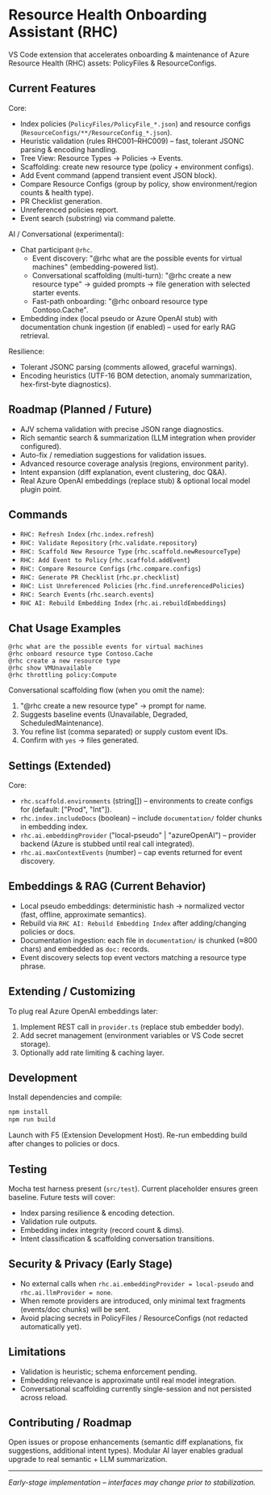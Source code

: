 # Resource Health Onboarding Assistant (RHC)

VS Code extension that accelerates onboarding & maintenance of Azure Resource Health (RHC) assets: PolicyFiles & ResourceConfigs.

## Current Features
Core:
- Index policies (`PolicyFiles/PolicyFile_*.json`) and resource configs (`ResourceConfigs/**/ResourceConfig_*.json`).
- Heuristic validation (rules RHC001–RHC009) – fast, tolerant JSONC parsing & encoding handling.
- Tree View: Resource Types → Policies → Events.
- Scaffolding: create new resource type (policy + environment configs).
- Add Event command (append transient event JSON block).
- Compare Resource Configs (group by policy, show environment/region counts & health type).
- PR Checklist generation.
- Unreferenced policies report.
- Event search (substring) via command palette.

AI / Conversational (experimental):
- Chat participant `@rhc`.
	- Event discovery: "@rhc what are the possible events for virtual machines" (embedding-powered list).
	- Conversational scaffolding (multi-turn): "@rhc create a new resource type" → guided prompts → file generation with selected starter events.
	- Fast-path onboarding: "@rhc onboard resource type Contoso.Cache".
- Embedding index (local pseudo or Azure OpenAI stub) with documentation chunk ingestion (if enabled) – used for early RAG retrieval.

Resilience:
- Tolerant JSONC parsing (comments allowed, graceful warnings).
- Encoding heuristics (UTF-16 BOM detection, anomaly summarization, hex-first-byte diagnostics).

## Roadmap (Planned / Future)
- AJV schema validation with precise JSON range diagnostics.
- Rich semantic search & summarization (LLM integration when provider configured).
- Auto-fix / remediation suggestions for validation issues.
- Advanced resource coverage analysis (regions, environment parity).
- Intent expansion (diff explanation, event clustering, doc Q&A).
- Real Azure OpenAI embeddings (replace stub) & optional local model plugin point.

## Commands
- `RHC: Refresh Index` (`rhc.index.refresh`)
- `RHC: Validate Repository` (`rhc.validate.repository`)
- `RHC: Scaffold New Resource Type` (`rhc.scaffold.newResourceType`)
- `RHC: Add Event to Policy` (`rhc.scaffold.addEvent`)
- `RHC: Compare Resource Configs` (`rhc.compare.configs`)
- `RHC: Generate PR Checklist` (`rhc.pr.checklist`)
- `RHC: List Unreferenced Policies` (`rhc.find.unreferencedPolicies`)
- `RHC: Search Events` (`rhc.search.events`)
- `RHC AI: Rebuild Embedding Index` (`rhc.ai.rebuildEmbeddings`)

## Chat Usage Examples
```
@rhc what are the possible events for virtual machines
@rhc onboard resource type Contoso.Cache
@rhc create a new resource type
@rhc show VMUnavailable
@rhc throttling policy:Compute
```

Conversational scaffolding flow (when you omit the name):
1. "@rhc create a new resource type" → prompt for name.
2. Suggests baseline events (Unavailable, Degraded, ScheduledMaintenance).
3. You refine list (comma separated) or supply custom event IDs.
4. Confirm with `yes` → files generated.

## Settings (Extended)
Core:
- `rhc.scaffold.environments` (string[]) – environments to create configs for (default: ["Prod", "Int"]).
- `rhc.index.includeDocs` (boolean) – include `documentation/` folder chunks in embedding index.
- `rhc.ai.embeddingProvider` ("local-pseudo" | "azureOpenAI") – provider backend (Azure is stubbed until real call integrated).
- `rhc.ai.maxContextEvents` (number) – cap events returned for event discovery.

## Embeddings & RAG (Current Behavior)
- Local pseudo embeddings: deterministic hash → normalized vector (fast, offline, approximate semantics).
- Rebuild via `RHC AI: Rebuild Embedding Index` after adding/changing policies or docs.
- Documentation ingestion: each file in `documentation/` is chunked (≈800 chars) and embedded as `doc:` records.
- Event discovery selects top event vectors matching a resource type phrase.

## Extending / Customizing
To plug real Azure OpenAI embeddings later:
1. Implement REST call in `provider.ts` (replace stub embedder body).
2. Add secret management (environment variables or VS Code secret storage).
3. Optionally add rate limiting & caching layer.

## Development
Install dependencies and compile:
```bash
npm install
npm run build
```
Launch with F5 (Extension Development Host). Re-run embedding build after changes to policies or docs.

## Testing
Mocha test harness present (`src/test`). Current placeholder ensures green baseline. Future tests will cover:
- Index parsing resilience & encoding detection.
- Validation rule outputs.
- Embedding index integrity (record count & dims).
- Intent classification & scaffolding conversation transitions.

## Security & Privacy (Early Stage)
- No external calls when `rhc.ai.embeddingProvider = local-pseudo` and `rhc.ai.llmProvider = none`.
- When remote providers are introduced, only minimal text fragments (events/doc chunks) will be sent.
- Avoid placing secrets in PolicyFiles / ResourceConfigs (not redacted automatically yet).

## Limitations
- Validation is heuristic; schema enforcement pending.
- Embedding relevance is approximate until real model integration.
- Conversational scaffolding currently single-session and not persisted across reload.

## Contributing / Roadmap
Open issues or propose enhancements (semantic diff explanations, fix suggestions, additional intent types). Modular AI layer enables gradual upgrade to real semantic + LLM summarization.

---
*Early-stage implementation – interfaces may change prior to stabilization.*
